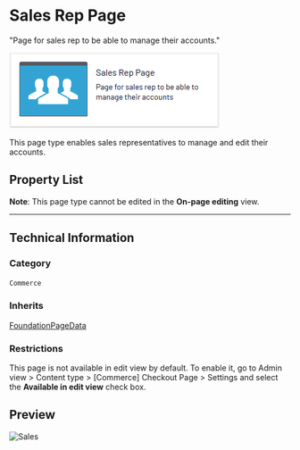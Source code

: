 # Sales Rep Page
"Page for sales rep to be able to manage their accounts."

![Sales](Screenshots/Sales%20Rep%20Page%20-%20icon.png)

This page type enables sales representatives to manage and edit their accounts.


## Property List
**Note**: This page type cannot be edited in the **On-page editing** view.<!--The following property list includes properties that are unique to this content type. For a list of global properties, view our [*Common Page  Properties*](./Common%20Page%20Properties.md) list.-->

<!--Display Name *(Name in code)* | Type | Property Description
--------------|------|---------------
**Main body** *(`MainBody`)* | XhtmlString | Provides an rich-text area for entering formatted content.
**Main content area** *(`MainContentArea`)* | ContentArea | Provides a configurable drag-and-drop interface for placing media, blocks, or other content onto the page.-->

** **
<!--![Sales](Screenshots/Sales%20Rep%20Page%20-%20Content%20tab.png)-->

## Technical Information

### Category
`Commerce`

### Inherits
[FoundationPageData](Foundation%20Page%20Data.md)

### Restrictions
This page is not available in edit view by default. To enable it, go to Admin view > Content type > [Commerce] Checkout Page > Settings and select the **Available in edit view** check box.

## Preview
![Sales](Screenshots/Sales%20Rep%20Page%20-%20Preview.png)

